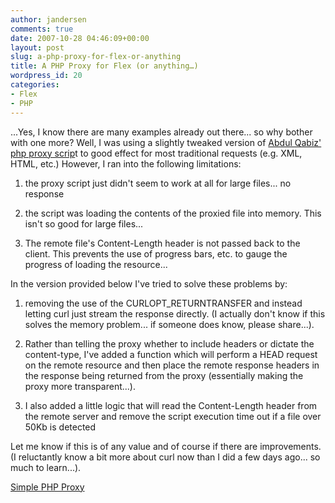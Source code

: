 ```yaml
---
author: jandersen
comments: true
date: 2007-10-28 04:46:09+00:00
layout: post
slug: a-php-proxy-for-flex-or-anything
title: A PHP Proxy for Flex (or anything…)
wordpress_id: 20
categories:
- Flex
- PHP
---
```


...Yes, I know there are many examples already out there... so why bother with one more?  Well, I was using a slightly tweaked version of [Abdul Qabiz' php proxy scrip](http://www.abdulqabiz.com/blog/archives/general/php_proxy_script_for.php)t to good effect for most traditional requests (e.g. XML, HTML, etc.)  However, I ran into the following limitations:



	
  1. the proxy script just didn't seem to work at all for large files... no response

	
  2. the script was loading the contents of the proxied file into memory.  This isn't so good for large files...

	
  3. The remote file's Content-Length header is not passed back to the client.  This prevents  the use of progress bars, etc. to gauge the progress of loading the resource...




In the version provided below I've tried to solve these problems by:

	
  1. removing the use of the CURLOPT_RETURNTRANSFER and instead letting curl just stream the response directly.  (I actually don't know if this solves the memory problem... if someone does know, please share...).  

	
  2. Rather than telling the proxy whether to include headers or dictate the content-type, I've added a function which will perform a HEAD request on the remote resource and then place the remote response headers in the response being returned from the proxy (essentially making the proxy more transparent...).

	
  3. I also added a little logic that will read the Content-Length header from the remote server and remove the script execution time out if a file over 50Kb is detected



Let me know if this is of any value and of course if there are improvements.  (I reluctantly know a bit more about curl now than I did a few days ago... so much to learn...).

[Simple PHP Proxy](http://www.jandersen.org/wp-content/uploads/2007/10/proxyphp.txt)
